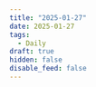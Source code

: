 ```yaml
---
title: "2025-01-27"
date: 2025-01-27
tags:
  - Daily
draft: true
hidden: false
disable_feed: false
---
```


